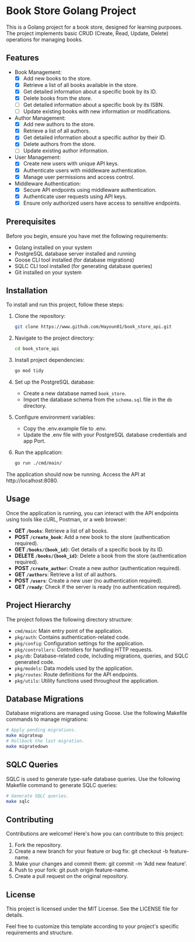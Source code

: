 # Book Store Golang Project
This is a Golang project for a book store, designed for learning purposes. The project implements basic CRUD (Create, Read, Update, Delete) operations for managing books.

## Features

- Book Management:
  - [x] Add new books to the store.
  - [x] Retrieve a list of all books available in the store.
  - [x] Get detailed information about a specific book by its ID.
  - [x] Delete books from the store.
  - [ ] Get detailed information about a specific book by its ISBN.
  - [ ] Update existing books with new information or modifications.

- Author Management:
  - [x] Add new authors to the store.
  - [x] Retrieve a list of all authors.
  - [x] Get detailed information about a specific author by their ID.
  - [x] Delete authors from the store.
  - [ ] Update existing author information.

- User Management:
  - [x] Create new users with unique API keys.
  - [x] Authenticate users with middleware authentication.
  - [x] Manage user permissions and access control.

- Middleware Authentication:
  - [x] Secure API endpoints using middleware authentication.
  - [x] Authenticate user requests using API keys.
  - [x] Ensure only authorized users have access to sensitive endpoints.

## Prerequisites

Before you begin, ensure you have met the following requirements:
- Golang installed on your system
- PostgreSQL database server installed and running
- Goose CLI tool installed (for database migrations)
- SQLC CLI tool installed (for generating database queries)
- Git installed on your system

## Installation

To install and run this project, follow these steps:

1. Clone the repository:
    ```bash
    git clone https://www.github.com/Hayoun01/book_store_api.git
    ```
2. Navigate to the project directory:

    ```bash
    cd book_store_api
    ```
3. Install project dependencies:

    ```bash
    go mod tidy
    ```
4. Set up the PostgreSQL database:

    * Create a new database named `book_store`.
    * Import the database schema from the `schema.sql` file in the `db` directory.

5. Configure environment variables:

    * Copy the .env.example file to .env.
    * Update the .env file with your PostgreSQL database credentials and app Port.

6. Run the application:

    ```bash
    go run ./cmd/main/
    ```
The application should now be running. Access the API at http://localhost:8080.

## Usage
Once the application is running, you can interact with the API endpoints using tools like cURL, Postman, or a web browser:

- **GET `/books`**: Retrieve a list of all books.
- **POST `/create_book`**: Add a new book to the store (authentication required).
- **GET `/books/{book_id}`**: Get details of a specific book by its ID.
- **DELETE `/books/{book_id}`**: Delete a book from the store (authentication required).
- **POST `/create_author`**: Create a new author (authentication required).
- **GET `/authors`**: Retrieve a list of all authors.
- **POST `/users`**: Create a new user (no authentication required).
- **GET `/ready`**: Check if the server is ready (no authentication required).

## Project Hierarchy
The project follows the following directory structure:
- `cmd/main`: Main entry point of the application.
- `pkg/auth`: Contains authentication-related code.
- `pkg/config`: Configuration settings for the application.
- `pkg/controllers`: Controllers for handling HTTP requests.
- `pkg/db`: Database-related code, including migrations, queries, and SQLC generated code.
- `pkg/models`: Data models used by the application.
- `pkg/routes`: Route definitions for the API endpoints.
- `pkg/utils`: Utility functions used throughout the application.

## Database Migrations
Database migrations are managed using Goose. Use the following Makefile commands to manage migrations:

```bash
# Apply pending migrations.
make migrateup
# Rollback the last migration.
make migratedown
```
## SQLC Queries
SQLC is used to generate type-safe database queries. Use the following Makefile command to generate SQLC queries:
```bash
# Generate SQLC queries.
make sqlc 
```
## Contributing
Contributions are welcome! Here's how you can contribute to this project:

1. Fork the repository.
2. Create a new branch for your feature or bug fix: git checkout -b feature-name.
3. Make your changes and commit them: git commit -m 'Add new feature'.
4. Push to your fork: git push origin feature-name.
5. Create a pull request on the original repository.

## License
This project is licensed under the MIT License. See the LICENSE file for details.

Feel free to customize this template according to your project's specific requirements and structure.